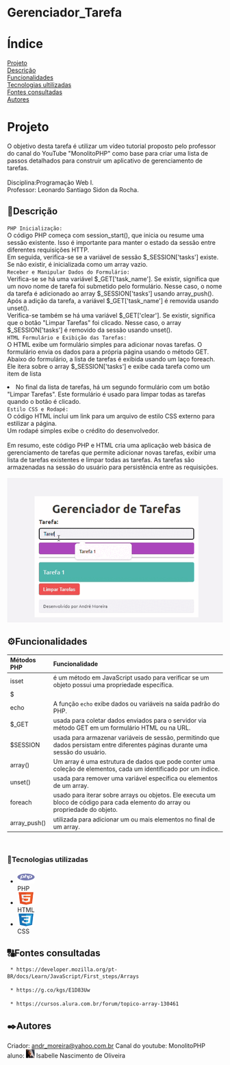 # Gerenciador_Tarefa
# Índice
[Projeto ](#projeto)  
[Descrição](#descrição)  
[Funcionalidades](#funcionalidades)  
[Tecnologias ultilizadas](#tecnologias-ultilizadas)    
[Fontes consultadas](#fontes-consultadas)  
[Autores](#autores)  

# Projeto 
O objetivo desta tarefa é utilizar um vídeo tutorial proposto pelo professor do canal do YouTube "MonolitoPHP" como base para criar uma lista de passos detalhados para construir um aplicativo de gerenciamento de tarefas. <br>
<br>
Disciplina:Programação Web I. <br>
Professor: Leonardo Santiago Sidon da Rocha.


## 📰Descrição
`PHP Inicialização:`
<br>
O código PHP começa com session_start(), que inicia ou resume uma sessão existente. Isso é importante para manter o estado da sessão entre diferentes requisições HTTP. <br>
Em seguida, verifica-se se a variável de sessão $_SESSION['tasks'] existe. Se não existir, é inicializada como um array vazio.<br>
`Receber e Manipular Dados do Formulário:`
<br>
Verifica-se se há uma variável $_GET['task_name']. Se existir, significa que um novo nome de tarefa foi submetido pelo formulário. Nesse caso, o nome da tarefa é adicionado ao array $_SESSION['tasks'] usando array_push(). Após a adição da tarefa, a variável $_GET['task_name'] é removida usando unset().<br>
Verifica-se também se há uma variável $_GET['clear']. Se existir, significa que o botão "Limpar Tarefas" foi clicado. Nesse caso, o array $_SESSION['tasks'] é removido da sessão usando unset().<br>
`HTML Formulário e Exibição das Tarefas:`
<br>
O HTML exibe um formulário simples para adicionar novas tarefas. O formulário envia os dados para a própria página usando o método GET.<br>
Abaixo do formulário, a lista de tarefas é exibida usando um laço foreach. Ele itera sobre o array $_SESSION['tasks'] e exibe cada tarefa como um item de lista <li> No final da lista de tarefas, há um segundo formulário com um botão "Limpar Tarefas". Este formulário é usado para limpar todas as tarefas quando o botão é clicado.<br>
`Estilo CSS e Rodapé:`
<br>
O código HTML inclui um link para um arquivo de estilo CSS externo para estilizar a página.<br>
Um rodapé simples exibe o crédito do desenvolvedor.<br>
<br>
Em resumo, este código PHP e HTML cria uma aplicação web básica de gerenciamento de tarefas que permite adicionar novas tarefas, exibir uma lista de tarefas existentes e limpar todas as tarefas. As tarefas são armazenadas na sessão do usuário para persistência entre as requisições.
<br>
<br>
![image](exemplodeuso.gif)

## ⚙️Funcionalidades
| Métodos PHP | Funcionalidade |
|--------------------|----------------|
| isset | é um método em JavaScript usado para verificar se um objeto possui uma propriedade específica.|
| $ ||Cria uma variável|
| echo |	A função `echo` exibe dados ou variáveis na saída padrão do PHP.|
|$_GET | usada para coletar dados enviados para o servidor via método GET em um formulário HTML ou na URL. |
|$SESSION| usada para armazenar variáveis de sessão, permitindo que dados persistam entre diferentes páginas durante uma sessão do usuário.|
|array()|Um array é uma estrutura de dados que pode conter uma coleção de elementos, cada um identificado por um índice.|
|unset()| usada para remover uma variável específica ou elementos de um array.|
|foreach | usado para iterar sobre arrays ou objetos. Ele executa um bloco de código para cada elemento do array ou propriedade do objeto.|
|array_push() |utilizada para adicionar um ou mais elementos no final de um array.|
<br>

### 📱Tecnologias utilizadas
 * <img alt="Rafa-Js" height="30" width="40" src="https://raw.githubusercontent.com/devicons/devicon/master/icons/php/php-plain.svg"> <br>
  PHP <br>
 * <img alt="Rafa-HTML" height="30" width="40" src="https://raw.githubusercontent.com/devicons/devicon/master/icons/html5/html5-original.svg"><br>
  HTML<br>
 * <img alt="Rafa-CSS" height="30" width="40" src="https://raw.githubusercontent.com/devicons/devicon/master/icons/css3/css3-original.svg"><br>
  CSS<br>
  

## 🔠Fontes consultadas
     * https://developer.mozilla.org/pt-BR/docs/Learn/JavaScript/First_steps/Arrays
     
     * https://g.co/kgs/E1D83Uw

     * https://cursos.alura.com.br/forum/topico-array-130461


## ✒️Autores
 Criador: andr_moreira@yahoo.com.br
Canal do youtube: MonolitoPHP
aluno: 
 <img src="isabelle.png" width="20px"> Isabelle Nascimento de Oliveira <br>
